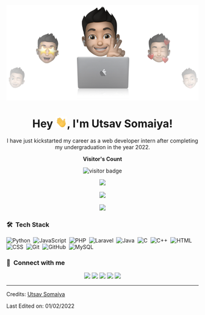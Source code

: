 <p align="center"><img src="https://github.com/UtsavSomaiya/UtsavSomaiya/blob/main/cover-thompson.png"></p>

<h1 align="center"> Hey <img src="https://github.com/UtsavSomaiya/UtsavSomaiya/blob/main/Hi.gif" width="30px">, I'm Utsav Somaiya!</h1>

<p align="center" width="150px"> I have just kickstarted my career as a web developer intern after completing my undergraduation in the year 2022.</p>

<p align="center"><b>Visitor's Count</b></p>
<p align="center"><img src="https://profile-counter.glitch.me/UtsavSomaiya/count.svg" alt="visitor badge"/></p>
<p align="center"><img src=https://github-readme-stats.vercel.app/api/top-langs/?username=UtsavSomaiya&layout=compact&hide=TSQL&theme=chartreuse-light></p>
<p align="center"><img src=https://github-readme-stats.vercel.app/api?username=UtsavSomaiya&count_private=true&show_icons=true&&theme=chartreuse-light&include_all_commits=true width="400"></p>
<p align="center"><img src=https://github-readme-streak-stats.herokuapp.com/?user=UtsavSomaiya&theme=chartreuse-light></p>

### 🛠 &nbsp;Tech Stack
![Python](https://img.shields.io/badge/-Python-05122A?style=flat&logo=python)&nbsp;
![JavaScript](https://img.shields.io/badge/-JavaScript-05122A?style=flat&logo=javascript)&nbsp;
![PHP](https://img.shields.io/badge/-PHP-05122A?style=flat&logo=php&logoColor=777BB4)&nbsp;
![Laravel](https://img.shields.io/badge/-Laravel-05122A?style=flat&logo=laravel&logoColor=FF2D20)&nbsp;
![Java](https://img.shields.io/badge/-Java-05122A?style=flat&logo=Java&logoColor=FFA518)&nbsp;
![C](https://img.shields.io/badge/-C-05122A?style=flat&logo=C&logoColor=A8B9CC)&nbsp;
![C++](https://img.shields.io/badge/-C++-05122A?style=flat&logo=C%2B%2B&logoColor=00599C)&nbsp;
![HTML](https://img.shields.io/badge/-HTML-05122A?style=flat&logo=HTML5)&nbsp;
![CSS](https://img.shields.io/badge/-CSS-05122A?style=flat&logo=CSS3&logoColor=1572B6)&nbsp;
![Git](https://img.shields.io/badge/-Git-05122A?style=flat&logo=git)&nbsp;
![GitHub](https://img.shields.io/badge/-GitHub-05122A?style=flat&logo=github)&nbsp;
![MySQL](https://img.shields.io/badge/-MySQL-05122A?style=flat&logo=mysql&logoColor=4479A1)&nbsp;

### :link: &nbsp;Connect with me

<p align="center">
 <a href="https://linkedin.com/in/utsavsomaiya"><img src=https://img.shields.io/badge/-Utsav%20Somaiya-0077B5?style=for-the-badge&logo=Linkedin&logoColor=white></a>
 <a href="mailto:utsavsomaiya4464@gmail.com"><img src=https://img.shields.io/badge/-utsavsomaiya4464@gmail.com-D14836?style=for-the-badge&logo=Gmail&logoColor=white></a>
 <a href="https://www.instagram.com/_.utsavsomaiya._"><img src=https://img.shields.io/badge/-Utsav%20Somaiya-E4405F?style=for-the-badge&logo=Instagram&logoColor=white></a>
 <a href="https://www.facebook.com/utsav.somaiya.3"><img src=https://img.shields.io/badge/-Utsav%20Somaiya-blue?style=for-the-badge&logo=Facebook&logoColor=white></a>
 <a href="https://github.com/UtsavSomaiya"><img src=https://img.shields.io/badge/-Utsav%20Somaiya-black?style=for-the-badge&logo=Github&logoColor=white></a>
  
-----
Credits: [Utsav Somaiya](https://github.com/UtsavSomaiya)

Last Edited on: 01/02/2022
